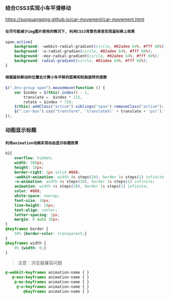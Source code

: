### 结合CSS3实现小车平滑移动

https://sunguangqing.github.io/car-movement/car-movement.html

#### `在尽可能减少img图片使用的情况下, 利用CSS3背景色渐变实现鼠标移上效果`
```CSS
span.active{
    background: -webkit-radial-gradient(circle, #02adee 64%, #fff 68%); 
    background: -o-radial-gradien(circle, #02adee 64%, #fff 68%); 
    background: -moz-radial-gradient(circle, #02adee 64%, #fff 68%); 
    background: radial-gradient(circle, #02adee 64%, #fff 68%);
}
```

####  `根据鼠标移动的位置去计算小车平移的距离和轮胎旋转的度数`
```javascript
$(".btn-group span").mousemove(function () {
    var $index = $(this).index() - 1,
        translate =  $index * 115,
        rotate = $index * 720;
    $(this).addClass("active").siblings("span").removeClass("active");
    $(".car-box").css("transform", 'translateX(' + translate + 'px)').find("img").css("transform", 'rotate(' + rotate + 'deg)');
});
```

### 动图显示标题

#### `利用animation动画实现动态显示标题效果`
```CSS
h2{
    overflow: hidden;
    width: 380px;
    height: 18px;
    border-right: 1px solid #888;
    -webkit-animation: width 4s steps(20), border 1s steps(1) infinite;
    -o-animation: width 4s steps(20), border 1s steps(1) infinite;
    animation: width 4s steps(20), border 1s steps(1) infinite;
    color: #888;
    white-space: nowrap;
    font-size: 18px;
    line-height: 18px;
    text-align: center;
    letter-spacing: 1px;
    margin: 0 auto 30px;
}
@keyframes border {
    50% {border-color: transparent;}
}
@keyframes width {
    0% {width: 0;}
}
```

>注意：浏览器兼容问题
```CSS
@-webkit-keyframes animation-name { }
   @-moz-keyframes animation-name { }
    @-ms-keyframes animation-name { }
     @-o-keyframes animation-name { }
        @keyframes animation-name { }
```
